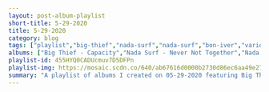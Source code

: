 ```yaml
---
layout: post-album-playlist
short-title: 5-29-2020
title: 5-29-2020
category: blog
tags: ["playlist","big-thief","nada-surf","nada-surf","bon-iver","various-artists","inclination","mock-orange","a-day-to-remember","travis-barker,-wiz-khalifa","taking-back-sunday","broken-social-scene"]
albums: ["Big Thief - Capacity","Nada Surf - Never Not Together","Nada Surf - You Know Who You Are","Bon Iver - Blood Bank EP (10th Anniversary Edition)","Various Artists - The Concept of Time Travel","Inclination - When Fear Turns to Confidence","Mock Orange - The Bridge","A Day To Remember - Homesick","Travis Barker, Wiz Khalifa - Drums Drums Drums","Taking Back Sunday - Tidal Wave B-Sides","Broken Social Scene - You Forgot It In People"]
playlist-id: 455HYQ0CADUcmuv7D5DFPn
playlist-img: https://mosaic.scdn.co/640/ab67616d0000b2730d86ec6aa49e27bcc92b87f1ab67616d0000b2734ea56ef453ce4f457f6ebd42ab67616d0000b273cb86913a06f5ceb1a851cbe6ab67616d0000b273fa40d20e26e32757a60e8b89
summary: "A playlist of albums I created on 05-29-2020 featuring Big Thief, Nada Surf, Nada Surf, Bon Iver, Various Artists, Inclination, Mock Orange, A Day To Remember, Travis Barker, Wiz Khalifa, Taking Back Sunday, and Broken Social Scene."
---
```

